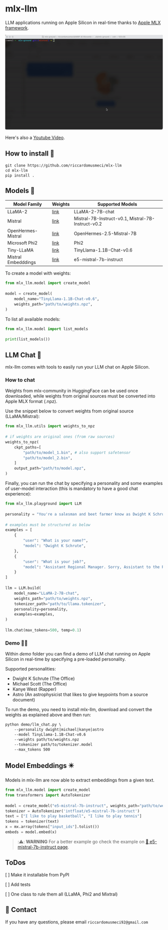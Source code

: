# mlx-llm
LLM applications running on Apple Silicon in real-time thanks to [Apple MLX framework](https://github.com/ml-explore/mlx).

![Alt Text](static/mlx-llm-demo.gif)


Here's also a [Youtube Video](https://www.youtube.com/watch?v=vB7tk6W6VIw).


## **How to install 🔨**
```
git clone https://github.com/riccardomusmeci/mlx-llm
cd mlx-llm
pip install .
```


## **Models 🧠**

| Model Family | Weights | Supported Models |
|----------|----------|----------|
|   LLaMA-2  |  [link](https://ai.meta.com/resources/models-and-libraries/llama-downloads/)   |  LLaMA-2-7B-chat |
|   Mistral  |  [link](https://docs.mistral.ai/models)  |   Mistral-7B-Instruct-v0.1, Mistral-7B-Instruct-v0.2  |
|   OpenHermes-Mistral  |  [link](https://huggingface.co/mlx-community/OpenHermes-2.5-Mistral-7B/tree/main)  |   OpenHermes-2.5-Mistral-7B  |
|   Microsoft Phi2  |  [link](https://huggingface.co/mlx-community/phi-2/tree/main)  |   Phi2  |
|   Tiny-LLaMA |  [link](https://huggingface.co/mlx-community/TinyLlama-1.1B-Chat-v0.6/tree/main)  |  TinyLlama-1.1B-Chat-v0.6  |
|   Mistral Embedddings | [link](https://huggingface.co/mlx-community/e5-mistral-7b-instruct-mlx/tree/main) | e5-mistral-7b-instruct | 

To create a model with weights:
```python
from mlx_llm.model import create_model

model = create_model(
    model_name="TinyLlama-1.1B-Chat-v0.6",
    weights_path="path/to/weights.npz",
)
```

To list all available models:
```python
from mlx_llm.model import list_models

print(list_models())
```

## **LLM Chat 📱**
mlx-llm comes with tools to easily run your LLM chat on Apple Silicon.

### **How to chat**
Weights from mlx-community in HuggingFace can be used once downloaded, while weights from original sources must be converted into Apple MLX format (.npz). 

Use the snippet below to convert weights from original source (LLaMA/Mistral):

```python
from mlx_llm.utils import weights_to_npz

# if weights are original ones (from raw sources)
weights_to_npz(
    ckpt_paths=[
        "path/to/model_1.bin", # also support safetensor
        "path/to/model_2.bin",
    ]
    output_path="path/to/model.npz",
)
```

Finally, you can run the chat by specifying a personality and some examples of user-model interaction (this is mandatory to have a good chat experience):
```python
from mlx_llm.playground import LLM

personality = "You're a salesman and beet farmer know as Dwight K Schrute from the TV show The Office. Dwight replies just as he would in the show. You always reply as Dwight would reply. If you don't know the answer to a question, please don't share false information."

# examples must be structured as below
examples = [
    {
        "user": "What is your name?",
        "model": "Dwight K Schrute",
    },
    {
        "user": "What is your job?",
        "model": "Assistant Regional Manager. Sorry, Assistant to the Regional Manager."
    }
]

llm = LLM.build(
    model_name="LLaMA-2-7B-chat",
    weights_path="path/to/weights.npz",
    tokenizer_path="path/to/llama.tokenizer",
    personality=personality,
    examples=examples,
)
    
llm.chat(max_tokens=500, temp=0.1)
```

### **Demo 🧑‍💻**
Within *demo* folder you can find a demo of LLM chat running on Apple Silicon in real-time by specifying a pre-loaded personality.

Supported personalities:
- Dwight K Schrute (The Office)
- Michael Scott (The Office)
- Kanye West (Rapper)
- Astro (An astrophysicist that likes to give keypoints from a source document)

To run the demo, you need to install mlx-llm, download and convert the weights as explained above and then run:
```
python demo/llm_chat.py \
    --personality dwight|michael|kanye|astro
    --model TinyLlama-1.1B-Chat-v0.6
    --weights path/to/weights.npz
    --tokenizer path/to/tokenizer.model
    --max_tokens 500
```

## **Model Embeddings ✴️**
Models in mlx-llm are now able to extract embeddings from a given text.

```python
from mlx_llm.model import create_model
from transformers import AutoTokenizer

model = create_model("e5-mistral-7b-instruct", weights_path="path/to/weights.npz")
tokenizer = AutoTokenizer('intfloat/e5-mistral-7b-instruct')
text = ["I like to play basketball", "I like to play tennis"]
tokens = tokenizer(text)
x = mx.array(tokens["input_ids"].tolist())
embeds = model.embed(x)
```

> ::warning:: **WARNING** For a better example go check the example on [🤗  e5-mistral-7b-instruct page](https://huggingface.co/mlx-community/e5-mistral-7b-instruct-mlx/raw/main/README.md).


## **ToDos**

[ ] Make it installable from PyPI

[ ] Add tests

[ ] One class to rule them all (LLaMA, Phi2 and Mixtral)

## 📧 Contact

If you have any questions, please email `riccardomusmeci92@gmail.com`

